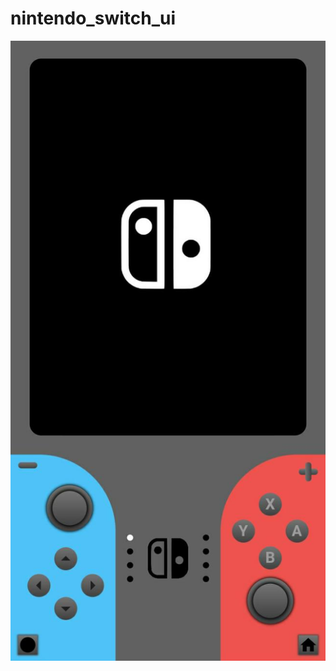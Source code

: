 # nintendo_switch_ui

![Todo List](https://github.com/gomideDev/projects_media/blob/master/WhatsApp%20Image%202021-02-22%20at%2015.06.43.jpeg)
